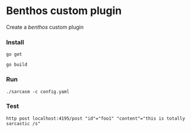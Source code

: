 # Benthos custom plugin

Create a *benthos* custom plugin


### Install

```
go get
```

```
go build
```

### Run

```
./sarcasm -c config.yaml
```

### Test

```
http post localhost:4195/post "id"="foo1" "content"="this is totally sarcastic /s"
```
